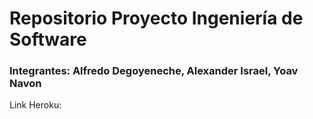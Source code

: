 # Repositorio Proyecto Ingeniería de Software

### Integrantes: Alfredo Degoyeneche, Alexander Israel, Yoav Navon

Link Heroku: 
